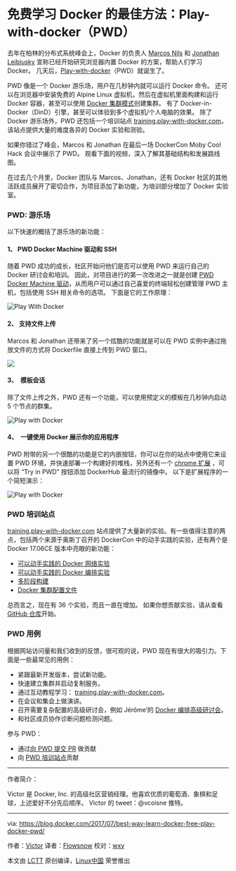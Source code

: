免费学习 Docker 的最佳方法：Play-with-docker（PWD）
============================================================

去年在柏林的分布式系统峰会上，Docker 的负责人 [Marcos Nils][15] 和 [Jonathan Leibiusky][16] 宣称已经开始研究浏览器内置 Docker 的方案，帮助人们学习 Docker。 几天后，[Play-with-docker][17]（PWD）就诞生了。

PWD 像是一个 Docker 游乐场，用户在几秒钟内就可以运行 Docker 命令。 还可以在浏览器中安装免费的 Alpine Linux 虚拟机，然后在虚拟机里面构建和运行 Docker 容器，甚至可以使用 [Docker 集群模式][18]创建集群。 有了 Docker-in-Docker（DinD）引擎，甚至可以体验到多个虚拟机/个人电脑的效果。 除了 Docker 游乐场外，PWD 还包括一个培训站点 [training.play-with-docker.com][19]，该站点提供大量的难度各异的 Docker 实验和测验。

如果你错过了峰会，Marcos 和 Jonathan 在最后一场 DockerCon Moby Cool Hack 会议中展示了 PWD。 观看下面的视频，深入了解其基础结构和发展路线图。



在过去几个月里，Docker 团队与 Marcos、Jonathan，还有 Docker 社区的其他活跃成员展开了密切合作，为项目添加了新功能，为培训部分增加了 Docker 实验室。

### PWD: 游乐场

以下快速的概括了游乐场的新功能：

#### 1、 PWD Docker Machine 驱动和 SSH

随着 PWD 成功的成长，社区开始问他们是否可以使用 PWD 来运行自己的 Docker 研讨会和培训。 因此，对项目进行的第一次改进之一就是创建 [PWD Docker Machine 驱动][20]，从而用户可以通过自己喜爱的终端轻松创建管理 PWD 主机，包括使用 SSH 相关命令的选项。 下面是它的工作原理：

![Play With Docker](https://i2.wp.com/blog.docker.com/wp-content/uploads/ssh.gif?zoom=1.5625&resize=710%2C446&ssl=1)

#### 2、 支持文件上传

Marcos 和 Jonathan 还带来了另一个炫酷的功能就是可以在 PWD 实例中通过拖放文件的方式将 Dockerfile 直接上传到 PWD 窗口。

![](https://i0.wp.com/blog.docker.com/wp-content/uploads/pwd_upload-1.gif?zoom=1.5625&resize=710%2C406&ssl=1)

#### 3、  模板会话

除了文件上传之外，PWD 还有一个功能，可以使用预定义的模板在几秒钟内启动 5 个节点的群集。

![Play with Docker](https://i1.wp.com/blog.docker.com/wp-content/uploads/templated-session-1.gif?zoom=1.5625&resize=710%2C412&ssl=1)

#### 4、  一键使用 Docker 展示你的应用程序

PWD 附带的另一个很酷的功能是它的内嵌按钮，你可以在你的站点中使用它来设置 PWD 环境，并快速部署一个构建好的堆栈，另外还有一个 [chrome 扩展][21] ，可以将 “Try in PWD” 按钮添加 DockerHub 最流行的镜像中。 以下是扩展程序的一个简短演示：

![Play with Docker](https://lh5.googleusercontent.com/FqIHfES8KdNCY7YT9fZb5DbL7WYq6Qwb30RgubXix2x2ImJkaHrsEBZbb4rAxilhxgNmu56cQWZHiAbft3ox_T7UXn5oQRtRuxjrFhqRSiSXwFRJcLq6cWiAyg-pFddiJIVs0rY) 

### PWD 培训站点

[training.play-with-docker.com][22] 站点提供了大量新的实验。有一些值得注意的两点，包括两个来源于奥斯丁召开的 DockerCon 中的动手实践的实验，还有两个是 Docker 17.06CE 版本中亮眼的新功能：

*   [可以动手实践的 Docker 网络实验][1]
*   [可以动手实践的 Docker 编排实验][2]
*   [多阶段构建][3]
*   [Docker 集群配置文件][4]

总而言之，现在有 36 个实验，而且一直在增加。 如果你想贡献实验，请从查看 [GitHub 仓库][23]开始。

### PWD 用例

根据网站访问量和我们收到的反馈，很可观的说，PWD 现在有很大的吸引力。下面是一些最常见的用例：

*   紧跟最新开发版本，尝试新功能。
*   快速建立集群并启动复制服务。
*   通过互动教程学习： [training.play-with-docker.com][5]。 
*   在会议和集会上做演讲。
*   召开需要复杂配置的高级研讨会，例如 Jérôme’的 [Docker 编排高级研讨会][6]。 
*   和社区成员协作诊断问题检测问题。

参与 PWD：

*   通过[向 PWD 提交 PR][7] 做贡献
*   向 [PWD 培训站点][8]贡献

--------------------------------------------------------------------------------

作者简介：

Victor 是 Docker, Inc. 的高级社区营销经理。他喜欢优质的葡萄酒、象棋和足球，上述爱好不分先后顺序。 Victor 的 tweet：@vcoisne 推特。

--------------------------------------------------------------------------------

via: https://blog.docker.com/2017/07/best-way-learn-docker-free-play-docker-pwd/

作者：[Victor][a]
译者：[Flowsnow](https://github.com/Flowsnow)
校对：[wxy](https://github.com/wxy)

本文由 [LCTT](https://github.com/LCTT/TranslateProject) 原创编译，[Linux中国](https://linux.cn/) 荣誉推出

[a]:https://blog.docker.com/author/victor_c/
[1]:http://training.play-with-docker.com/docker-networking-hol/
[2]:http://training.play-with-docker.com/orchestration-hol/
[3]:http://training.play-with-docker.com/multi-stage/
[4]:http://training.play-with-docker.com/swarm-config/
[5]:http://training.play-with-docker.com/
[6]:https://github.com/docker/labs/tree/master/Docker-Orchestration
[7]:https://github.com/play-with-docker/
[8]:https://github.com/play-with-docker/training
[9]:https://blog.docker.com/author/victor_c/
[10]:https://blog.docker.com/tag/docker-labs/
[11]:https://blog.docker.com/tag/docker-training/
[12]:https://blog.docker.com/tag/docker-workshops/
[13]:https://blog.docker.com/tag/play-with-docker/
[14]:https://blog.docker.com/tag/pwd/
[15]:https://www.twitter.com/marcosnils
[16]:https://www.twitter.com/xetorthio
[17]:http://play-with-docker.com/
[18]:https://docs.docker.com/engine/swarm/
[19]:http://training.play-with-docker.com/
[20]:https://github.com/play-with-docker/docker-machine-driver-pwd/releases/tag/v0.0.5
[21]:https://chrome.google.com/webstore/detail/play-with-docker/kibbhpioncdhmamhflnnmfonadknnoan
[22]:http://training.play-with-docker.com/
[23]:https://github.com/play-with-docker/play-with-docker.github.io
